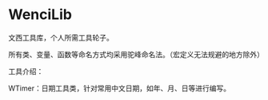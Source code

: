 # WenciLib

文西工具库，个人所需工具轮子。

所有类、变量、函数等命名方式均采用驼峰命名法。（宏定义无法规避的地方除外）

工具介绍：

WTimer：日期工具类，针对常用中文日期，如年、月、日等进行编写。